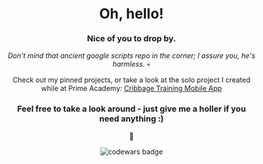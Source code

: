 <div align="center">

# Oh, hello!

### Nice of you to drop by. 
*Don't mind that ancient google scripts repo in the corner; I assure you, he's harmless.* 💀
  
Check out my pinned projects, or take a look at the solo project I created while at Prime Academy: [Cribbage Training Mobile App](https://github.com/blingusblongus/cribbage-trainer-solo-project)

### Feel free to take a look around - just give me a holler if you need anything :)
  🖖
  
![codewars badge](https://www.codewars.com/users/blingusblongus/badges/small)
 
  <!--
</div>

<details>
  <summary>Insert Your Title Here </summary><p></p>
<p></p><pre>
  * Item One
  * Item Two
  * Item Three
  * Item Four
  <p></p>
</pre></details>
-->
  
<!--
**blingusblongus/blingusblongus** is a ✨ _special_ ✨ repository because its `README.md` (this file) appears on your GitHub profile.

Here are some ideas to get you started:

- 🔭 I’m currently working on ...
- 🌱 I’m currently learning ...
- 👯 I’m looking to collaborate on ...
- 🤔 I’m looking for help with ...
- 💬 Ask me about ...
- 📫 How to reach me: ...
- 😄 Pronouns: ...
- ⚡ Fun fact: ...
-->
